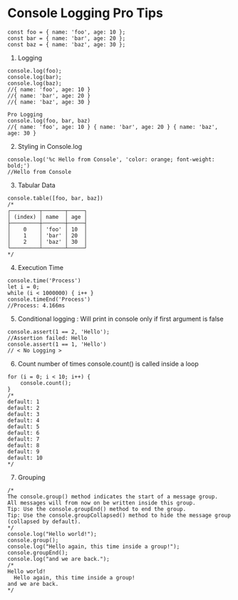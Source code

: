 # Console Logging Pro Tips

```
const foo = { name: 'foo', age: 10 };
const bar = { name: 'bar', age: 20 };
const baz = { name: 'baz', age: 30 };
```

1. Logging
```
console.log(foo);
console.log(bar);
console.log(baz);
//{ name: 'foo', age: 10 }
//{ name: 'bar', age: 20 }
//{ name: 'baz', age: 30 }

Pro Logging
console.log(foo, bar, baz)
//{ name: 'foo', age: 10 } { name: 'bar', age: 20 } { name: 'baz', age: 30 }
```

2. Styling in Console.log
```
console.log('%c Hello from Console', 'color: orange; font-weight: bold;')
//Hello from Console
```

3. Tabular Data
```
console.table([foo, bar, baz])
/*
┌─────────┬───────┬─────┐
│ (index) │ name  │ age │
├─────────┼───────┼─────┤
│    0    │ 'foo' │ 10  │
│    1    │ 'bar' │ 20  │
│    2    │ 'baz' │ 30  │
└─────────┴───────┴─────┘
*/
```

4. Execution Time
```
console.time('Process')
let i = 0;
while (i < 1000000) { i++ }
console.timeEnd('Process')
//Process: 4.166ms
```


5. Conditional logging : Will print in console only if first argument is false
```
console.assert(1 == 2, 'Hello');
//Assertion failed: Hello 
console.assert(1 == 1, 'Hello')
// < No Logging >
```

6. Count number of times console.count() is called inside a loop
```
for (i = 0; i < 10; i++) {
    console.count();
}
/*
default: 1
default: 2
default: 3
default: 4
default: 5
default: 6
default: 7
default: 8
default: 9
default: 10
*/
```

7.  Grouping
```
/*
The console.group() method indicates the start of a message group.
All messages will from now on be written inside this group.
Tip: Use the console.groupEnd() method to end the group.
Tip: Use the console.groupCollapsed() method to hide the message group (collapsed by default).
*/
console.log("Hello world!");
console.group();
console.log("Hello again, this time inside a group!");
console.groupEnd();
console.log("and we are back.");
/*
Hello world!
  Hello again, this time inside a group!
and we are back.
*/
```
